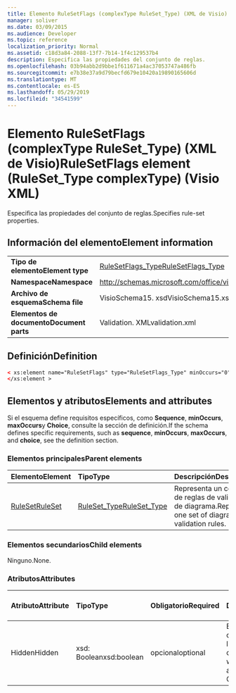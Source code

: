 ```yaml
---
title: Elemento RuleSetFlags (complexType RuleSet_Type) (XML de Visio)
manager: soliver
ms.date: 03/09/2015
ms.audience: Developer
ms.topic: reference
localization_priority: Normal
ms.assetid: c18d3a84-2088-13f7-7b14-1f4c129537b4
description: Especifica las propiedades del conjunto de reglas.
ms.openlocfilehash: 03b94abb2d9bbe1f611671a4ac37053747a486fb
ms.sourcegitcommit: e7b38e37a9d79becfd679e10420a19890165606d
ms.translationtype: MT
ms.contentlocale: es-ES
ms.lasthandoff: 05/29/2019
ms.locfileid: "34541599"
---
```

# <a name="rulesetflags-element-rulesettype-complextype-visio-xml"></a><span data-ttu-id="f6680-103">Elemento RuleSetFlags (complexType RuleSet_Type) (XML de Visio)</span><span class="sxs-lookup"><span data-stu-id="f6680-103">RuleSetFlags element (RuleSet_Type complexType) (Visio XML)</span></span>

<span data-ttu-id="f6680-104">Especifica las propiedades del conjunto de reglas.</span><span class="sxs-lookup"><span data-stu-id="f6680-104">Specifies rule-set properties.</span></span>
  
## <a name="element-information"></a><span data-ttu-id="f6680-105">Información del elemento</span><span class="sxs-lookup"><span data-stu-id="f6680-105">Element information</span></span>

|||
|:-----|:-----|
|<span data-ttu-id="f6680-106">**Tipo de elemento**</span><span class="sxs-lookup"><span data-stu-id="f6680-106">**Element type**</span></span> <br/> |[<span data-ttu-id="f6680-107">RuleSetFlags_Type</span><span class="sxs-lookup"><span data-stu-id="f6680-107">RuleSetFlags_Type</span></span>](rulesetflags_type-complextypevisio-xml.md) <br/> |
|<span data-ttu-id="f6680-108">**Namespace**</span><span class="sxs-lookup"><span data-stu-id="f6680-108">**Namespace**</span></span> <br/> |http://schemas.microsoft.com/office/visio/2012/main  <br/> |
|<span data-ttu-id="f6680-109">**Archivo de esquema**</span><span class="sxs-lookup"><span data-stu-id="f6680-109">**Schema file**</span></span> <br/> |<span data-ttu-id="f6680-110">VisioSchema15. xsd</span><span class="sxs-lookup"><span data-stu-id="f6680-110">VisioSchema15.xsd</span></span>  <br/> |
|<span data-ttu-id="f6680-111">**Elementos de documento**</span><span class="sxs-lookup"><span data-stu-id="f6680-111">**Document parts**</span></span> <br/> |<span data-ttu-id="f6680-112">Validation. XML</span><span class="sxs-lookup"><span data-stu-id="f6680-112">validation.xml</span></span>  <br/> |
   
## <a name="definition"></a><span data-ttu-id="f6680-113">Definición</span><span class="sxs-lookup"><span data-stu-id="f6680-113">Definition</span></span>

```XML
< xs:element name="RuleSetFlags" type="RuleSetFlags_Type" minOccurs="0" maxOccurs="1" >
</xs:element >
```

## <a name="elements-and-attributes"></a><span data-ttu-id="f6680-114">Elementos y atributos</span><span class="sxs-lookup"><span data-stu-id="f6680-114">Elements and attributes</span></span>

<span data-ttu-id="f6680-115">Si el esquema define requisitos específicos, como **Sequence**, **minOccurs**, **maxOccurs**y **Choice**, consulte la sección de definición.</span><span class="sxs-lookup"><span data-stu-id="f6680-115">If the schema defines specific requirements, such as **sequence**, **minOccurs**, **maxOccurs**, and **choice**, see the definition section.</span></span> 
  
### <a name="parent-elements"></a><span data-ttu-id="f6680-116">Elementos principales</span><span class="sxs-lookup"><span data-stu-id="f6680-116">Parent elements</span></span>

|<span data-ttu-id="f6680-117">**Elemento**</span><span class="sxs-lookup"><span data-stu-id="f6680-117">**Element**</span></span>|<span data-ttu-id="f6680-118">**Tipo**</span><span class="sxs-lookup"><span data-stu-id="f6680-118">**Type**</span></span>|<span data-ttu-id="f6680-119">**Descripción**</span><span class="sxs-lookup"><span data-stu-id="f6680-119">**Description**</span></span>|
|:-----|:-----|:-----|
|[<span data-ttu-id="f6680-120">RuleSet</span><span class="sxs-lookup"><span data-stu-id="f6680-120">RuleSet</span></span>](ruleset-element-rulesets_type-complextypevisio-xml.md) <br/> |[<span data-ttu-id="f6680-121">RuleSet_Type</span><span class="sxs-lookup"><span data-stu-id="f6680-121">RuleSet_Type</span></span>](ruleset_type-complextypevisio-xml.md) <br/> |<span data-ttu-id="f6680-122">Representa un conjunto de reglas de validación de diagrama.</span><span class="sxs-lookup"><span data-stu-id="f6680-122">Represents one set of diagram-validation rules.</span></span>  <br/> |
   
### <a name="child-elements"></a><span data-ttu-id="f6680-123">Elementos secundarios</span><span class="sxs-lookup"><span data-stu-id="f6680-123">Child elements</span></span>

<span data-ttu-id="f6680-124">Ninguno.</span><span class="sxs-lookup"><span data-stu-id="f6680-124">None.</span></span>
  
### <a name="attributes"></a><span data-ttu-id="f6680-125">Atributos</span><span class="sxs-lookup"><span data-stu-id="f6680-125">Attributes</span></span>

|<span data-ttu-id="f6680-126">**Atributo**</span><span class="sxs-lookup"><span data-stu-id="f6680-126">**Attribute**</span></span>|<span data-ttu-id="f6680-127">**Tipo**</span><span class="sxs-lookup"><span data-stu-id="f6680-127">**Type**</span></span>|<span data-ttu-id="f6680-128">**Obligatorio**</span><span class="sxs-lookup"><span data-stu-id="f6680-128">**Required**</span></span>|<span data-ttu-id="f6680-129">**Descripción**</span><span class="sxs-lookup"><span data-stu-id="f6680-129">**Description**</span></span>|<span data-ttu-id="f6680-130">**Posibles valores**</span><span class="sxs-lookup"><span data-stu-id="f6680-130">**Possible values**</span></span>|
|:-----|:-----|:-----|:-----|:-----|
|<span data-ttu-id="f6680-131">Hidden</span><span class="sxs-lookup"><span data-stu-id="f6680-131">Hidden</span></span>  <br/> |<span data-ttu-id="f6680-132">xsd: Boolean</span><span class="sxs-lookup"><span data-stu-id="f6680-132">xsd:boolean</span></span>  <br/> |<span data-ttu-id="f6680-133">opcional</span><span class="sxs-lookup"><span data-stu-id="f6680-133">optional</span></span>  <br/> |<span data-ttu-id="f6680-134">Especifica si el conjunto de reglas aparece en la lista reglas para comprobar.</span><span class="sxs-lookup"><span data-stu-id="f6680-134">Specifies whether the rule set appears in the Rules to Check list.</span></span>  <br/> |<span data-ttu-id="f6680-135">Valores del tipo xsd: Boolean.</span><span class="sxs-lookup"><span data-stu-id="f6680-135">Values of the xsd:boolean type.</span></span>  <br/> |
   


